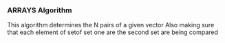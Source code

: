 ### ARRAYS Algorithm

This algorithm determines the N pairs of a given vector 
Also making sure that each element of setof set one are the second set are being compared 


